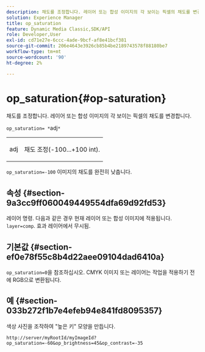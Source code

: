 ```yaml
---
description: 채도를 조정합니다. 레이어 또는 합성 이미지의 각 보이는 픽셀의 채도를 변경합니다.
solution: Experience Manager
title: op_saturation
feature: Dynamic Media Classic,SDK/API
role: Developer,User
exl-id: cd71e27e-6ccc-4ade-9bcf-af8e41bcf381
source-git-commit: 206e4643e3926cb85b4be2189743578f88180be7
workflow-type: tm+mt
source-wordcount: '90'
ht-degree: 2%

---
```


# op_saturation{#op-saturation}

채도를 조정합니다. 레이어 또는 합성 이미지의 각 보이는 픽셀의 채도를 변경합니다.

`op_saturation= *`adj`*`

<table id="simpletable_5F118A28FE674B06A16F6F19C56B4594"> 
 <tr class="strow"> 
  <td class="stentry"> <p><span class="varname"> adj</span> </p> </td> 
  <td class="stentry"> <p>채도 조정(-100...+100 int). </p></td> 
 </tr> 
</table>

`op_saturation=-100` 이미지의 채도를 완전히 낮춥니다.

## 속성 {#section-9a3cc9ff060049449554dfa69d92fd53}

레이어 명령. 다음과 같은 경우 현재 레이어 또는 합성 이미지에 적용됩니다. `layer=comp`. 효과 레이어에서 무시됨.

## 기본값 {#section-ef0e78f55c8b4d22aee09104dad6410a}

`op_saturation=0`을 참조하십시오. CMYK 이미지 또는 레이어는 작업을 적용하기 전에 RGB으로 변환됩니다.

## 예 {#section-033b272f1b7e4efeb94e841fd8095357}

색상 사진을 조작하여 &quot;높은 키&quot; 모양을 만듭니다.

`http://server/myRootId/myImageId?op_saturation=-60&op_brightness=45&op_contrast=-35`
